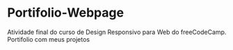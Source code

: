 # Portifolio-Webpage
 Atividade final do curso de Design Responsivo para Web do freeCodeCamp. Portifolio com meus projetos
